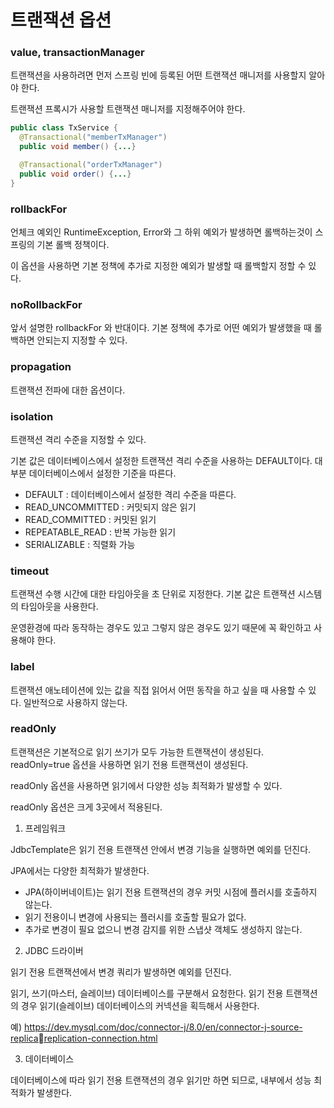 # 트랜잭션 옵션
### value, transactionManager

트랜잭션을 사용하려면 먼저 스프링 빈에 등록된 어떤 트랜잭션 매니저를 사용할지 알아야 한다. 

트랜잭션 프록시가 사용할 트랜잭션 매니저를 지정해주어야 한다.

```java
public class TxService {
  @Transactional("memberTxManager")
  public void member() {...}

  @Transactional("orderTxManager")
  public void order() {...}
}
```

### rollbackFor
언체크 예외인 RuntimeException, Error와 그 하위 예외가 발생하면 롤백하는것이 스프링의 기본 롤백 정책이다.

이 옵션을 사용하면 기본 정책에 추가로 지정한 예외가 발생할 때 롤백할지 정할 수 있다.

### noRollbackFor
앞서 설명한 rollbackFor 와 반대이다. 기본 정책에 추가로 어떤 예외가 발생했을 때 롤백하면 안되는지 지정할 수 있다.

### propagation
트랜잭션 전파에 대한 옵션이다.

### isolation
트랜잭션 격리 수준을 지정할 수 있다.

기본 값은 데이터베이스에서 설정한 트랜잭션 격리 수준을 사용하는 DEFAULT이다. 대부분 데이터베이스에서 설정한 기준을 따른다. 
- DEFAULT : 데이터베이스에서 설정한 격리 수준을 따른다.
- READ_UNCOMMITTED : 커밋되지 않은 읽기
- READ_COMMITTED : 커밋된 읽기
- REPEATABLE_READ : 반복 가능한 읽기
- SERIALIZABLE : 직렬화 가능

### timeout
트랜잭션 수행 시간에 대한 타임아웃을 초 단위로 지정한다. 기본 값은 트랜잭션 시스템의 타임아웃을 사용한다. 

운영환경에 따라 동작하는 경우도 있고 그렇지 않은 경우도 있기 때문에 꼭 확인하고 사용해야 한다.

### label
트랜잭션 애노테이션에 있는 값을 직접 읽어서 어떤 동작을 하고 싶을 때 사용할 수 있다. 일반적으로 사용하지 않는다. 

### readOnly
트랜잭션은 기본적으로 읽기 쓰기가 모두 가능한 트랜잭션이 생성된다. readOnly=true 옵션을 사용하면 읽기 전용 트랜잭션이 생성된다. 

readOnly 옵션을 사용하면 읽기에서 다양한 성능 최적화가 발생할 수 있다.

readOnly 옵션은 크게 3곳에서 적용된다.

1. 프레임워크

JdbcTemplate은 읽기 전용 트랜잭션 안에서 변경 기능을 실행하면 예외를 던진다.

JPA에서는 다양한 최적화가 발생한다.
- JPA(하이버네이트)는 읽기 전용 트랜잭션의 경우 커밋 시점에 플러시를 호출하지 않는다.
- 읽기 전용이니 변경에 사용되는 플러시를 호출할 필요가 없다.
- 추가로 변경이 필요 없으니 변경 감지를 위한 스냅샷 객체도 생성하지 않는다.

2. JDBC 드라이버

읽기 전용 트랜잭션에서 변경 쿼리가 발생하면 예외를 던진다.

읽기, 쓰기(마스터, 슬레이브) 데이터베이스를 구분해서 요청한다. 읽기 전용 트랜잭션의 경우 읽기(슬레이브) 데이터베이스의 커넥션을 획득해서 사용한다.

예) https://dev.mysql.com/doc/connector-j/8.0/en/connector-j-source-replicareplication-connection.html

3. 데이터베이스

데이터베이스에 따라 읽기 전용 트랜잭션의 경우 읽기만 하면 되므로, 내부에서 성능 최적화가 발생한다.
